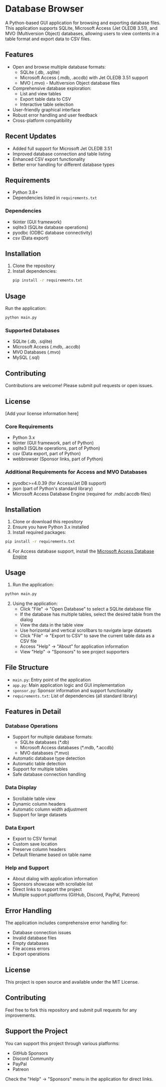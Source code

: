 # Database Browser

A Python-based GUI application for browsing and exporting database files. This application supports SQLite, Microsoft Access (Jet OLEDB 3.51), and MVO (Multiversion Object) databases, allowing users to view contents in a table format and export data to CSV files.

## Features

- Open and browse multiple database formats:
  - SQLite (.db, .sqlite)
  - Microsoft Access (.mdb, .accdb) with Jet OLEDB 3.51 support
  - MVO (.mvo) - Multiversion Object database files
- Comprehensive database exploration:
  - List and view tables
  - Export table data to CSV
  - Interactive table selection
- User-friendly graphical interface
- Robust error handling and user feedback
- Cross-platform compatibility

## Recent Updates

- Added full support for Microsoft Jet OLEDB 3.51
- Improved database connection and table listing
- Enhanced CSV export functionality
- Better error handling for different database types

## Requirements

- Python 3.8+
- Dependencies listed in `requirements.txt`

### Dependencies

- tkinter (GUI framework)
- sqlite3 (SQLite database operations)
- pyodbc (ODBC database connectivity)
- csv (Data export)

## Installation

1. Clone the repository
2. Install dependencies:
   ```bash
   pip install -r requirements.txt
   ```

## Usage

Run the application:
```bash
python main.py
```

### Supported Databases
- SQLite (.db, .sqlite)
- Microsoft Access (.mdb, .accdb)
- MVO Databases (.mvo)
- MySQL (.sql)

## Contributing
Contributions are welcome! Please submit pull requests or open issues.

## License
[Add your license information here]

### Core Requirements
- Python 3.x
- tkinter (GUI framework, part of Python)
- sqlite3 (SQLite operations, part of Python)
- csv (Data export, part of Python)
- webbrowser (Sponsor links, part of Python)

### Additional Requirements for Access and MVO Databases
- pyodbc>=4.0.39 (for Access/Jet DB support)
- json (part of Python's standard library)
- Microsoft Access Database Engine (required for .mdb/.accdb files)

## Installation

1. Clone or download this repository
2. Ensure you have Python 3.x installed
3. Install required packages:
```bash
pip install -r requirements.txt
```
4. For Access database support, install the [Microsoft Access Database Engine](https://www.microsoft.com/en-us/download/details.aspx?id=54920)

## Usage

1. Run the application:
```bash
python main.py
```

2. Using the application:
   - Click "File" → "Open Database" to select a SQLite database file
   - If the database has multiple tables, select the desired table from the dialog
   - View the data in the table view
   - Use horizontal and vertical scrollbars to navigate large datasets
   - Click "File" → "Export to CSV" to save the current table data as a CSV file
   - Access "Help" → "About" for application information
   - View "Help" → "Sponsors" to see project supporters

## File Structure

- `main.py`: Entry point of the application
- `app.py`: Main application logic and GUI implementation
- `sponsor.py`: Sponsor information and support functionality
- `requirements.txt`: List of dependencies (all standard library)

## Features in Detail

### Database Operations
- Support for multiple database formats:
  - SQLite databases (*.db)
  - Microsoft Access databases (*.mdb, *.accdb)
  - MVO databases (*.mvo)
- Automatic database type detection
- Automatic table detection
- Support for multiple tables
- Safe database connection handling

### Data Display
- Scrollable table view
- Dynamic column headers
- Automatic column width adjustment
- Support for large datasets

### Data Export
- Export to CSV format
- Custom save location
- Preserve column headers
- Default filename based on table name

### Help and Support
- About dialog with application information
- Sponsors showcase with scrollable list
- Direct links to support the project
- Multiple support platforms (GitHub, Discord, PayPal, Patreon)

## Error Handling

The application includes comprehensive error handling for:
- Database connection issues
- Invalid database files
- Empty databases
- File access errors
- Export operations

## License

This project is open source and available under the MIT License.

## Contributing

Feel free to fork this repository and submit pull requests for any improvements.

## Support the Project

You can support this project through various platforms:
- GitHub Sponsors
- Discord Community
- PayPal
- Patreon

Check the "Help" → "Sponsors" menu in the application for direct links.
